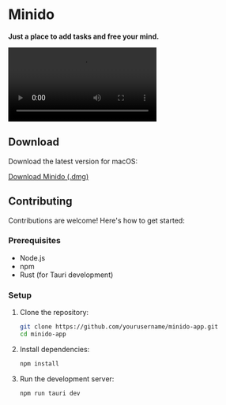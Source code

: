 # Minido

**Just a place to add tasks and free your mind.**

<video src="https://github.com/thiagomv-dev/minido-app/raw/refs/heads/main/demo.mp4" autoplay></video>

## Download

Download the latest version for macOS:

[Download Minido (.dmg)](https://github.com/thiagomv-dev/minido-app/raw/refs/heads/main/releases/latest/download/Minido_latest_aarch64.dmg)

## Contributing

Contributions are welcome! Here's how to get started:

### Prerequisites

- Node.js
- npm
- Rust (for Tauri development)

### Setup

1. Clone the repository:

   ```bash
   git clone https://github.com/yourusername/minido-app.git
   cd minido-app
   ```

2. Install dependencies:

   ```bash
   npm install
   ```

3. Run the development server:
   ```bash
   npm run tauri dev
   ```
